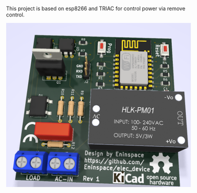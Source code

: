 This project is based on esp8266 and TRIAC for control power via remove control.

![](https://github.com/Eninspace/elec_device/blob/master/board1.png)
